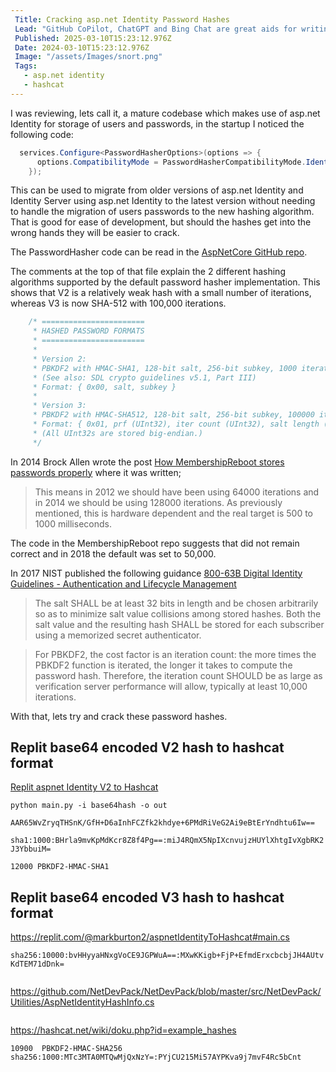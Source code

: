 ```yaml
---
 Title: Cracking asp.net Identity Password Hashes
 Lead: "GitHub CoPilot, ChatGPT and Bing Chat are great aids for writing code but don't have the context of private code repositories or knowledge bases, I used RAG to add that context." 
 Published: 2025-03-10T15:23:12.976Z 
 Date: 2024-03-10T15:23:12.976Z 
 Image: "/assets/Images/snort.png" 
 Tags: 
   - asp.net identity
   - hashcat
---
```


I was reviewing, lets call it, a mature codebase which makes use of asp.net Identity for storage of users and passwords, in the startup I noticed the following code:

``` csharp
  services.Configure<PasswordHasherOptions>(options => {
      options.CompatibilityMode = PasswordHasherCompatibilityMode.IdentityV2;
    });
```

This can be used to migrate from older versions of asp.net Identity and Identity Server using asp.net Identity to the latest version without needing to handle the migration of users passwords to the new hashing algorithm. That is good for ease of development, but should the hashes get into the wrong hands they will be easier to crack.

The PasswordHasher code can be read in the [AspNetCore GitHub repo](https://github.com/dotnet/AspNetCore/blob/main/src/Identity/Extensions.Core/src/PasswordHasher.cs).

The comments at the top of that file explain the 2 different hashing algorithms supported by the default password hasher implementation. This shows that V2 is a relatively weak hash with a small number of iterations, whereas V3 is now SHA-512 with 100,000 iterations.

``` csharp
    /* =======================
     * HASHED PASSWORD FORMATS
     * =======================
     *
     * Version 2:
     * PBKDF2 with HMAC-SHA1, 128-bit salt, 256-bit subkey, 1000 iterations.
     * (See also: SDL crypto guidelines v5.1, Part III)
     * Format: { 0x00, salt, subkey }
     *
     * Version 3:
     * PBKDF2 with HMAC-SHA512, 128-bit salt, 256-bit subkey, 100000 iterations.
     * Format: { 0x01, prf (UInt32), iter count (UInt32), salt length (UInt32), salt, subkey }
     * (All UInt32s are stored big-endian.)
     */
```

In 2014 Brock Allen wrote the post [How MembershipReboot stores passwords properly](https://brockallen.com/2014/02/09/how-membershipreboot-stores-passwords-properly/) where it was written;

> This means in 2012 we should have been using 64000 iterations and in 2014 we should be using 128000 iterations. As previously mentioned, this is hardware dependent and the real target is 500 to 1000 milliseconds.

The code in the MembershipReboot repo suggests that did not remain correct and in 2018 the default was set to 50,000.

In 2017 NIST published the following guidance [800-63B
Digital Identity Guidelines - Authentication and Lifecycle Management](https://pages.nist.gov/800-63-3/sp800-63b.html)

> The salt SHALL be at least 32 bits in length and be chosen arbitrarily so as to minimize salt value collisions among stored hashes. Both the salt value and the resulting hash SHALL be stored for each subscriber using a memorized secret authenticator.

> For PBKDF2, the cost factor is an iteration count: the more times the PBKDF2 function is iterated, the longer it takes to compute the password hash. Therefore, the iteration count SHOULD be as large as verification server performance will allow, typically at least 10,000 iterations.

With that, lets try and crack these password hashes.

## Replit base64 encoded V2 hash to hashcat format
[Replit aspnet Identity V2 to Hashcat](https://replit.com/@markburton2/aspnetIdentityV2ToHashcat#main.py)

`python main.py -i base64hash -o out`

`AAR65WvZryqTHSnK/GfH+D6aInhFCZfk2khdye+6PMdRiVeG2Ai9eBtErYndhtu6Iw==`

`sha1:1000:BHrla9mvKpMdKcr8Z8f4Pg==:miJ4RQmX5NpIXcnvujzHUYlXhtgIvXgbRK2J3YbbuiM=`

`12000 PBKDF2-HMAC-SHA1`

## Replit base64 encoded V3 hash to hashcat format
https://replit.com/@markburton2/aspnetIdentityToHashcat#main.cs



`sha256:10000:bvHHyyaHNxgVoCE9JGPWuA==:MXwKKigb+FjP+EfmdErxcbcbjJH4AUtvKdTEM71dDnk=`

``` csharp 

```

https://github.com/NetDevPack/NetDevPack/blob/master/src/NetDevPack/Utilities/AspNetIdentityHashInfo.cs
``` csharp

```

https://hashcat.net/wiki/doku.php?id=example_hashes

`10900	PBKDF2-HMAC-SHA256	sha256:1000:MTc3MTA0MTQwMjQxNzY=:PYjCU215Mi57AYPKva9j7mvF4Rc5bCnt`
